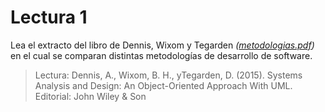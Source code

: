 # Lectura 1

Lea el extracto del libro de Dennis, Wixom y Tegarden 
*([metodologias.pdf](anexos/metodologias.pdf))* en el cual se comparan distintas metodologías de desarrollo de software.

> Lectura: Dennis,  A.,  Wixom,  B.  H., yTegarden,  D.  (2015).  Systems Analysis  and Design: An Object-Oriented Approach With UML. Editorial: John Wiley & Son